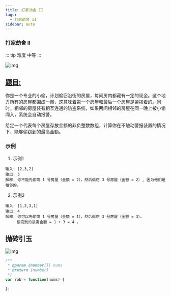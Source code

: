 ```yaml
---
title: 打家劫舍 II
tags:
  - 打家劫舍 II
sidebar: auto
---
```


### 打家劫舍 II

::: tip 难度
中等
:::

![img](http://qiniu.gaowenju.com/leecode/banner/more-016.jpg)

## [题目:](https://leetcode-cn.com/problems/house-robber-ii/)

你是一个专业的小偷，计划偷窃沿街的房屋，每间房内都藏有一定的现金。这个地方所有的房屋都围成一圈，这意味着第一个房屋和最后一个房屋是紧挨着的。同时，相邻的房屋装有相互连通的防盗系统，如果两间相邻的房屋在同一晚上被小偷闯入，系统会自动报警。

给定一个代表每个房屋存放金额的非负整数数组，计算你在不触动警报装置的情况下，能够偷窃到的最高金额。

### 示例

1. 示例1
```
输入: [2,3,2]
输出: 3
解释: 你不能先偷窃 1 号房屋（金额 = 2），然后偷窃 3 号房屋（金额 = 2）, 因为他们是相邻的。
```

2. 示例2
```
输入: [1,2,3,1]
输出: 4
解释: 你可以先偷窃 1 号房屋（金额 = 1），然后偷窃 3 号房屋（金额 = 3）。
     偷窃到的最高金额 = 1 + 3 = 4 。
```

## 抛砖引玉

![img](http://qiniu.gaowenju.com/leecode/more-016.png)

```javascript
/**
 * @param {number[]} nums
 * @return {number}
 */
var rob = function(nums) {

};
```
